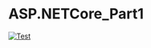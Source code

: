 # ASP.NETCore_Part1
[![Test](https://github.com/pirozhok1985/ASP.NETCore_Part1/actions/workflows/tests.yml/badge.svg)](https://github.com/pirozhok1985/ASP.NETCore_Part1/actions/workflows/tests.yml)
